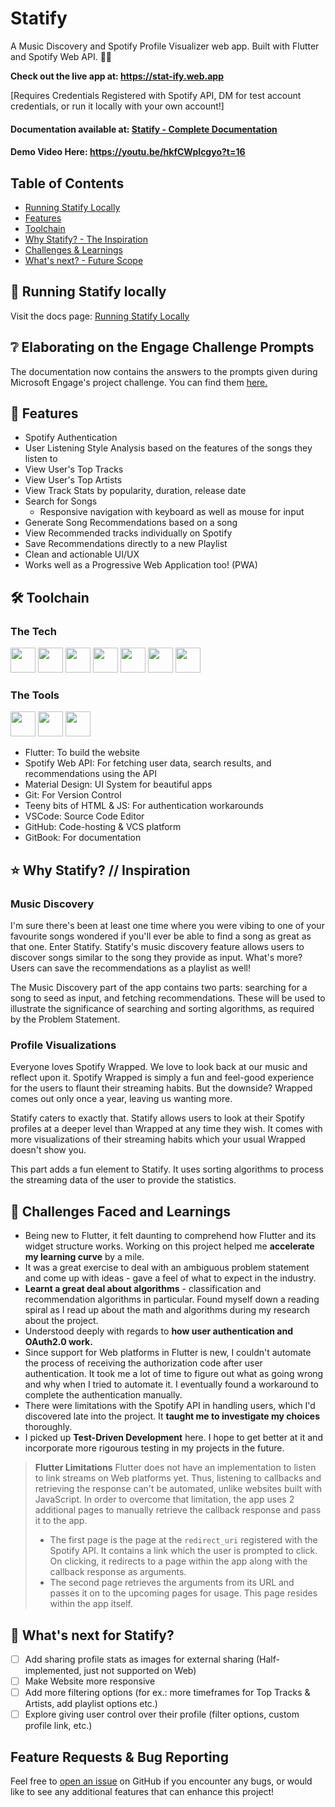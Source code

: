 # Statify
A Music Discovery and Spotify Profile Visualizer web app. 
Built with Flutter and Spotify Web API. :blue_heart::green_heart:

**Check out the live app at: https://stat-ify.web.app** 

[Requires Credentials Registered with Spotify API, DM for test account credentials, or run it locally with your own account!]

#### Documentation available at: **[Statify - Complete Documentation](https://induja.gitbook.io/statify)**

#### Demo Video Here: https://youtu.be/hkfCWpIcgyo?t=16

## Table of Contents
- [Running Statify Locally](https://github.com/induviduality/statify/blob/main/README.md#rocket-running-statify-locally)
- [Features](https://github.com/induviduality/statify/blob/main/README.md#dart-features)
- [Toolchain](https://github.com/induviduality/statify/blob/main/README.md#%EF%B8%8F-toolchain)
- [Why Statify? - The Inspiration](https://github.com/induviduality/statify/blob/main/README.md#star-why-statify--inspiration)
- [Challenges & Learnings](https://github.com/induviduality/statify/blob/main/README.md#memo-challenges-faced-and-learnings)
- [What's next? - Future Scope](https://github.com/induviduality/statify/blob/main/README.md#memo-challenges-faced-and-learnings)

## :rocket: Running Statify locally
Visit the docs page: [Running Statify Locally](https://induja.gitbook.io/statify/run-statify-locally/setting-up-the-spotify-web-api)

## ❔ Elaborating on the Engage Challenge Prompts
The documentation now contains the answers to the prompts given during Microsoft Engage's project challenge. You can find them [here.](https://induja.gitbook.io/statify/microsoft-engage-2022/elaborating-on-the-ms-engage-prompts)

## :dart: Features
- Spotify Authentication
- User Listening Style Analysis based on the features of the songs they listen to
- View User's Top Tracks
- View User's Top Artists
- View Track Stats by popularity, duration, release date
- Search for Songs
  - Responsive navigation with keyboard as well as mouse for input
- Generate Song Recommendations based on a song
- View Recommended tracks individually on Spotify
- Save Recommendations directly to a new Playlist
- Clean and actionable UI/UX
- Works well as a Progressive Web Application too! (PWA)

## 🛠️ Toolchain
### The Tech
<img src="https://www.vectorlogo.zone/logos/flutterio/flutterio-icon.svg" height=40 /> <img src="https://www.vectorlogo.zone/logos/spotify/spotify-icon.svg" height=40 /> <img src="https://www.vectorlogo.zone/logos/firebase/firebase-icon.svg" height=40 /> <img src="https://upload.wikimedia.org/wikipedia/commons/thumb/c/c7/Google_Material_Design_Logo.svg/800px-Google_Material_Design_Logo.svg.png?20170303121655" height=40 /> <img src="https://www.vectorlogo.zone/logos/git-scm/git-scm-icon.svg" height=40 /> <img src="https://www.vectorlogo.zone/logos/w3_html5/w3_html5-icon.svg" height=40 /> <img src="https://upload.vectorlogo.zone/logos/javascript/images/239ec8a4-163e-4792-83b6-3f6d96911757.svg" height=40 /> 

### The Tools
<img src="https://iconape.com/wp-content/files/ie/112455/svg/visual-studio-code-1.svg" height=40 /> <img src="https://icones.pro/wp-content/uploads/2021/06/icone-github-grise.png" height=40 /> <img src="https://www.vectorlogo.zone/logos/gitbook/gitbook-icon.svg" height=40 />

- Flutter: To build the website
- Spotify Web API: For fetching user data, search results, and recommendations using the API
- Material Design: UI System for beautiful apps
- Git: For Version Control
- Teeny bits of HTML & JS: For authentication workarounds
- VSCode: Source Code Editor
- GitHub: Code-hosting & VCS platform
- GitBook: For documentation

## :star: Why Statify? // Inspiration

### Music Discovery
I'm sure there's been at least one time where you were vibing to one of your favourite songs wondered if you'll ever be able to find a song as great as that one. Enter Statify. Statify's music discovery feature allows users to discover songs similar to the song they provide as input. What's more? Users can save the recommendations as a playlist as well!

The Music Discovery part of the app contains two parts: searching for a song to seed as input, and fetching recommendations. These will be used to illustrate the significance of searching and sorting algorithms, as required by the Problem Statement.

### Profile Visualizations
Everyone loves Spotify Wrapped. We love to look back at our music and reflect upon it. Spotify Wrapped is simply a fun and feel-good experience for the users to flaunt their streaming habits. But the downside? Wrapped comes out only once a year, leaving us wanting more. 

Statify caters to exactly that. Statify allows users to look at their Spotify profiles at a deeper level than Wrapped at any time they wish. It comes with more visualizations of their streaming habits which your usual Wrapped doesn't show you.

This part adds a fun element to Statify. It uses sorting algorithms to process the streaming data of the user to provide the statistics.

## :memo: Challenges Faced and Learnings
- Being new to Flutter, it felt daunting to comprehend how Flutter and its widget structure works. Working on this project helped me **accelerate my learning curve** by a mile.
- It was a great exercise to deal with an ambiguous problem statement and come up with ideas - gave a feel of what to expect in the industry.
- **Learnt a great deal about algorithms** - classification and recommendation algorithms in particular. Found myself down a reading spiral as I read up about the math and algorithms during my research about the project.
- Understood deeply with regards to **how user authentication and OAuth2.0 work.**
- Since support for Web platforms in Flutter is new, I couldn't automate the process of receiving the authorization code after user authentication. It took me a lot of time to figure out what as going wrong and why when I tried to automate it. I eventually found a workaround to complete the authentication manually.
- There were limitations with the Spotify API in handling users, which I'd discovered late into the project. It **taught me to investigate my choices** thoroughly.
- I picked up **Test-Driven Development** here. I hope to get better at it and incorporate more rigourous testing in my projects in the future.

> **Flutter Limitations**
>  Flutter does not have an implementation to listen to link streams on Web platforms yet. Thus, listening to callbacks and retrieving the response can't be automated, unlike websites built with JavaScript.
>  In order to overcome that limitation, the app uses 2 additional pages to manually retrieve the callback response and pass it to the app.
>  - The first page is the page at the `redirect_uri` registered with the Spotify API. It contains a link which the user is prompted to click. On clicking, it redirects to a page within the app along with the callback response as arguments.
>  - The second page retrieves the arguments from its URL and passes it on to the upcoming pages for usage. This page resides within the app itself.

## :construction: What's next for Statify?

 - [ ] Add sharing profile stats as images for external sharing (Half-implemented, just not supported on Web)
 - [ ] Make Website more responsive
 - [ ] Add more filtering options (for ex.: more timeframes for Top Tracks & Artists, add playlist options etc.)
 - [ ] Explore giving user control over their profile (filter options, custom profile link, etc.)

## Feature Requests & Bug Reporting

Feel free to  [open an issue](https://github.com/induviduality/statify/issues)  on GitHub if you encounter any bugs, or would like to see any additional features that can enhance this project!

